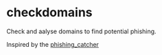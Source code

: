 # checkdomains

Check and aalyse domains to find potential phishing.

Inspired by the [phishing_catcher](https://github.com/x0rz/phishing_catcher)
